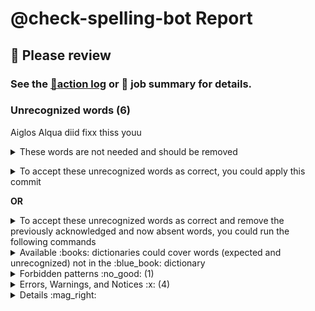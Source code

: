 
# @check-spelling-bot Report

## :red_circle: Please review
### See the [:scroll:action log](GITHUB_SERVER_URL/GITHUB_REPOSITORY_OWNER/GITHUB_REPOSITORY_NAME/actions/runs/GITHUB_RUN_ID) or :memo: job summary for details.

### Unrecognized words (6)

Aiglos
Alqua
diid
fixx
thiss
youu

<details><summary>These words are not needed and should be removed
</summary>invalid unexpectedlylong=
</details><p></p>

<details><summary>To accept these unrecognized words as correct, you could apply this commit</summary>


... in a clone of the [GITHUB_REPOSITORY_OWNER/GITHUB_REPOSITORY_NAME](GITHUB_SERVER_URL/GITHUB_REPOSITORY_OWNER/GITHUB_REPOSITORY_NAME) repository
([:information_source: how do I use this?](
https://docs.check-spelling.dev/Accepting-Suggestions)):
 =
```sh
git am <<'@@@@AM_MARKER'
From COMMIT_SHA Mon Sep 17 00:00:00 2001
From: check-spelling-bot <check-spelling-bot@users.noreply.github.com>
Date: COMMIT_DATE
Subject: [PATCH] [check-spelling] Update metadata

check-spelling run (push) for HEAD

Signed-off-by: check-spelling-bot <check-spelling-bot@users.noreply.github.com>
on-behalf-of: @check-spelling <check-spelling-bot@check-spelling.dev>
---
 t/unknown-words/config/expect.txt | 7 ++++++-
 1 file changed, 6 insertions(+), 1 deletion(-)

diff --git a/t/unknown-words/config/expect.txt b/t/unknown-words/config/expect.txt
index GIT_DIFF_CHANGED_FILE
--- a/t/unknown-words/config/expect.txt
+++ b/t/unknown-words/config/expect.txt
@@ -1,3 +1,8 @@
+Aiglos
+Alqua
+diid
+fixx
 invalid+
+thiss
 Unexpectedlylong
-unexpectedlylong
+youu
--=
GIT_VERSION

@@@@AM_MARKER
```


And `git push` ...
</details>

**OR**


<details><summary>To accept these unrecognized words as correct and remove the previously acknowledged and now absent words,
you could run the following commands</summary>

... in a clone of the [GITHUB_REPOSITORY_OWNER/GITHUB_REPOSITORY_NAME](GITHUB_SERVER_URL/GITHUB_REPOSITORY_OWNER/GITHUB_REPOSITORY_NAME) repository
([:information_source: how do I use this?](
https://docs.check-spelling.dev/Accepting-Suggestions)):

``` sh
WORKSPACE/apply.pl 'GITHUB_SERVER_URL/GITHUB_REPOSITORY_OWNER/GITHUB_REPOSITORY_NAME/actions/runs/GITHUB_RUN_ID/attempts/' &&
git commit -m 'Update check-spelling metadata'
```
</details>

<details><summary>Available :books: dictionaries could cover words (expected and unrecognized) not in the :blue_book: dictionary</summary>

This includes both **expected items** (2) from WORKSPACE/t/unknown-words/config/expect.txt and **unrecognized words** (6)

Dictionary | Entries | Covers | Uniquely
-|-|-|-
[extra:elvish.txt](EXTRA_DICTIONARIES_PROTO/elvish.txt)|6|2|2|

Consider creating a workflow (e.g. from GITHUB_SERVER_URL/check-spelling/spell-check-this/blob/main/.github/workflows/spelling.yml (`https://raw.githubusercontent.com/check-spelling/spell-check-this/main/.github/workflows/spelling.yml`)) and adding them:
``` yml
        with:
          extra_dictionaries: |
            extra:elvish.txt
```

To stop checking additional dictionaries, add:
``` yml
check_extra_dictionaries: ""
```

</details>
<details><summary>Forbidden patterns :no_good: (1)</summary>

In order to address this, you could change the content to not match the forbidden patterns (comments before forbidden patterns may help explain why they're forbidden), add patterns for acceptable instances, or adjust the forbidden patterns themselves.

These forbidden patterns matched content:

#### Should be `sample-file.txt`
```
\bsample\.file\b
```

</details>

<details><summary>Errors, Warnings, and Notices :x: (4)</summary>

#### See the [:scroll:action log](GITHUB_SERVER_URL/GITHUB_REPOSITORY_OWNER/GITHUB_REPOSITORY_NAME/actions/runs/GITHUB_RUN_ID) or :memo: job summary for details.

[:x: Errors, Warnings, and Notices](https://docs.check-spelling.dev/Event-descriptions) | Count
-|-
[:x: forbidden-pattern](https://docs.check-spelling.dev/Event-descriptions#forbidden-pattern) | 2
[:warning: ignored-expect-variant](https://docs.check-spelling.dev/Event-descriptions#ignored-expect-variant) | 1
[:warning: non-alpha-in-dictionary](https://docs.check-spelling.dev/Event-descriptions#non-alpha-in-dictionary) | 1
[:information_source: unused-config-file](https://docs.check-spelling.dev/Event-descriptions#unused-config-file) | 1

See [:x: Event descriptions](https://docs.check-spelling.dev/Event-descriptions) for more information.

</details>
<details><summary>Details :mag_right:</summary>

<details><summary>:open_file_folder: forbidden-pattern</summary>

note|path
-|-
`+` matches a line_forbidden.patterns entry: `(?![A-Z]\|[a-z]\|'\|\s\|=).`. | GITHUB_SERVER_URL/GITHUB_REPOSITORY_OWNER/GITHUB_REPOSITORY_NAME/blame/GITHUB_SHA/t/unknown-words/config/expect.txt#L1
`sample.file` matches a line_forbidden.patterns entry: `\bsample\.file\b`. | unknown-words/input/sample.file:1
</details>

<details><summary>:open_file_folder: ignored-expect-variant</summary>

note|path
-|-
`Unexpectedlylong` is ignored by check-spelling because another more general variant is also in expect. | GITHUB_SERVER_URL/GITHUB_REPOSITORY_OWNER/GITHUB_REPOSITORY_NAME/blame/GITHUB_SHA/t/unknown-words/config/expect.txt#L2
</details>

<details><summary>:open_file_folder: non-alpha-in-dictionary</summary>

note|path
-|-
Ignoring entry because it contains non-alpha characters. | GITHUB_SERVER_URL/GITHUB_REPOSITORY_OWNER/GITHUB_REPOSITORY_NAME/blame/GITHUB_SHA/t/unknown-words/config/expect.txt#L1
</details>

<details><summary>:open_file_folder: unrecognized-spelling</summary>

note|path
-|-
`Aiglos` is not a recognized word. | unknown-words/input/sample.file:3
`Alqua` is not a recognized word. | unknown-words/input/sample.file:3
`diid` is not a recognized word. | unknown-words/input/sample.file:2
`fixx` is not a recognized word. | unknown-words/input/sample.file:2
`thiss` is not a recognized word. | unknown-words/input/sample.file:2
`youu` is not a recognized word. | unknown-words/input/sample.file:2
</details>

<details><summary>:open_file_folder: unused-config-file</summary>

note|path
-|-
config file not used | unknown-words/config/unsupported.file:1
</details>


</details>

